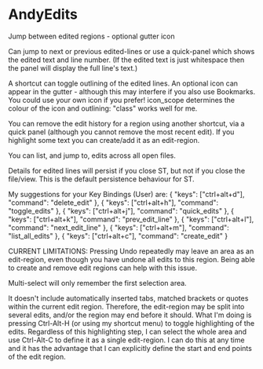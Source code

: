 AndyEdits
=========

Jump between edited regions - optional gutter icon

Can jump to next or previous edited-lines or use a 
quick-panel which shows the edited text and line number. 
(If the edited text is just whitespace then the panel 
will display the full line's text.)

A shortcut can toggle outlining of the edited lines. 
An optional icon can appear in the gutter - although 
this may interfere if you also use Bookmarks. You 
could use your own icon if you prefer! icon_scope 
determines the colour of the icon and outlining: 
"class" works well for me.

You can remove the edit history for a region using 
another shortcut, via a quick panel (although you 
cannot remove the most recent edit). If you highlight 
some text you can create/add it as an edit-region.

You can list, and jump to, edits across all open files.

Details for edited lines will persist if you close ST, 
but not if you close the file/view. This is the 
default persistence behaviour for ST.

My suggestions for your Key Bindings (User) are:
{ "keys": ["ctrl+alt+d"], "command": "delete_edit" },
{ "keys": ["ctrl+alt+h"], "command": "toggle_edits" },
{ "keys": ["ctrl+alt+j"], "command": "quick_edits" },
{ "keys": ["ctrl+alt+k"], "command": "prev_edit_line" },
{ "keys": ["ctrl+alt+l"], "command": "next_edit_line" },
{ "keys": ["ctrl+alt+m"], "command": "list_all_edits" },
{ "keys": ["ctrl+alt+c"], "command": "create_edit" }

CURRENT LIMITATIONS:
Pressing Undo repeatedly may leave an area as an edit-region, 
even though you have undone all edits to this region. Being 
able to create and remove edit regions can help with this issue.

Multi-select will only remember the first selection area.

It doesn't include automatically inserted tabs, matched brackets
or quotes within the current edit region. Therefore, the edit-region
may be split into several edits, and/or the region may end before it
should. What I'm doing is pressing Ctrl-Alt-H (or using my shortcut
menu) to toggle highlighting of the edits. Regardless of this
highlighting step, I can select the whole area and use Ctrl-Alt-C 
to define it as a single edit-region. I can do this at any time 
and it has the advantage that I can explicitly define the start 
and end points of the edit region.
